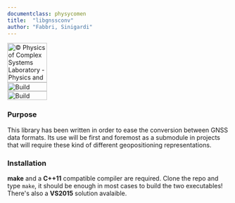 ```yaml
---
documentclass: physycomen
title:  "libgnssconv"
author: "Fabbri, Sinigardi"
---
```


<a href="http://www.physycom.unibo.it"> 
<div class="image">
<img src="https://cdn.rawgit.com/physycom/templates/697b327d/logo_unibo.png" width="90" height="90" alt="© Physics of Complex Systems Laboratory - Physics and Astronomy Department - University of Bologna"> 
</div>
</a>
<a href="https://travis-ci.org/physycom/libgnssconv"> 
<div class="image">
<img src="https://travis-ci.org/physycom/libgnssconv.svg?branch=master" width="90" height="20" alt="Build Status"> 
</div>
</a>
<a href="https://ci.appveyor.com/project/cenit/libgnssconv"> 
<div class="image">
<img src="https://ci.appveyor.com/api/projects/status/39qu0u1lc2w929s3?svg=true" width="90" height="20" alt="Build Status"> 
</div>
</a>


### Purpose
This library has been written in order to ease the conversion between GNSS data formats. Its use will be first and foremost as a submodule in projects that will require these kind of different geopositioning representations.

### Installation
**make** and a **C++11** compatible compiler are required. Clone the repo and type ``make``, it should be enough in most cases to build the two executables!   
There's also a **VS2015** solution avalaible.   



